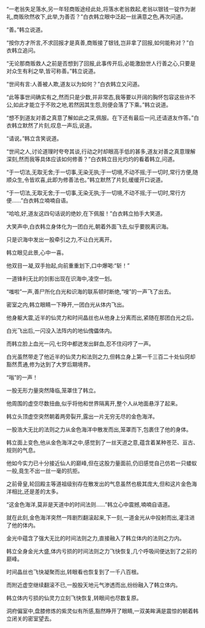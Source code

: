 
“一老翁失足落水,另一年轻商贩途经此处,将落水老翁救起,老翁以银钱一锭作为谢礼,商贩欣然收下,此举,为善否？”白衣韩立眼中泛起一丝满意之色,再次问道。

“善。”韩立说道。

“按你方才所言,不求回报才是真善,商贩接了银钱,岂非拿了回报,如何能称对？”白衣韩立追问。

“无论那商贩救人之前是否想到了回报,此事传开后,必能激励世人行善之心,只要是对众生有利之举,皆可称善。”韩立说道。

“世间有言:人善被人欺,道友以为如何？”白衣韩立又问道。

“此等事世间确实有之,然而只是少数,并非常态,我等要以开阔的胸怀包容这些许不公,如此才能立于不败之地,若然因其生怨,则便会落了下乘。”韩立说道。

“想不到道友对善之真意了解如此之深,佩服。在下还有最后一问,还请道友作答。”白衣韩立默然了片刻,叹息一声后,说道。

“请说。”韩立含笑说道。

“世间之人,讨论道理时夸夸其谈,行动之时却眼高手低的甚多,道友对善之真意理解深刻,然而我等具体应该如何修善？”白衣韩立目光灼灼的看着韩立,问道。

“于一切法,无取无舍;于一切事,无染无执;于一切境,不动不摇;于一切时,常行方便,随顺众生,令皆欢喜,此即为修善法也。”韩立默然了片刻,缓缓开口说道。

“于一切法,无取无舍;于一切事,无染无执;于一切境,不动不摇;于一切时,常行方便……”白衣韩立喃喃自语。

“哈哈,好,道友这四句话说的绝妙,在下佩服！”白衣韩立拍手大笑道。

大笑声中,白衣韩立身体化为一团白光,朝着外面飞去,似乎要脱离识海。

只是识海中发出一股牵引之力,不让白光离开。

韩立眼见此景,心中一喜。

他双目一凝,双手抬起,向前重重划下,口中爆喝:“斩！”

一道锋利无比的剑影出现在识海中,凌空一划。

“嗤啦”一声,善尸所化白光和识海的联系顿时断绝,“嗖”的一声飞了出去。

密室之内,韩立眼睛一下睁开,一团白光从体内飞出。

他身躯大震,近半的仙灵力和时间晶丝也从他身上分离而出,紧随在那团白光之后。

白光飞出后,一闪没入法阵内的地仙傀儡体内。

而韩立脸上血光一闪,七窍中都迸发出鲜血,忍不住闷哼了一声。

白光虽然带走了他近半的仙灵力和法则之力,但韩立身上第一千三百二十处仙窍却豁然贯通,修为达到了大罗后期境界。

“嗡”的一声！

一股无形力量突然降临,笼罩住了韩立。

他周围的虚空尽数扭曲,似乎将他和世界隔离开,整个人从地面悬浮了起来。

韩立头顶虚空突然朝着两旁裂开,露出一片无穷无尽的金色海洋。

一股浩大无比的法则之力从金色海洋中散发而出,笼罩而下,包裹住了他的身体。

韩立面上变色,他从金色海洋之中,感觉到了一丝天道之意,蕴含着某种苍茫、亘古、规则的气息。

他如今实力已十分接近仙人的巅峰,但在这股力量面前,仍旧感觉自己仿若一只蝼蚁一般,竟生不出一丝一毫的抗拒。

之前骨皇,轮回殿主等道祖级别存在散发出的气息虽然也极其庞大,但和这片金色海洋相比,还是差的太多。

“这金色海洋,莫非是天道中的时间法则……”韩立心中震撼,喃喃自语道。

就在此刻,金色海洋突然一阵剧烈翻滚起来,下一刻,一道金光从中投射而出,灌注进了他的体内。

金光中蕴含了强大无比的时间法则之力,直接融入了韩立体内的法则之力内。

韩立全身金光大盛,体内亏损的时间法则之力飞快恢复,几个呼吸间便达到了之前的巅峰。

时间晶丝也飞快凝聚而出,转眼看也恢复到了一千八百根。

而附近虚空继续翻滚不已,一股股天地元气渗透而出,纷纷融入了韩立体内。

韩立体内亏损的仙灵力立刻飞快恢复,转眼间也尽数复原。

洞府偏室中,盘膝修炼的紫灵似有所感,豁然睁开了眼睛,一双美眸满是震惊的朝着韩立闭关的密室望去。
